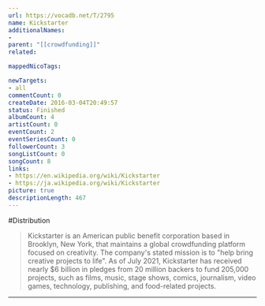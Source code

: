 ```yaml
---
url: https://vocadb.net/T/2795
name: Kickstarter
additionalNames: 
- 
parent: "[[crowdfunding]]"
related:

mappedNicoTags:

newTargets:
- all
commentCount: 0
createDate: 2016-03-04T20:49:57
status: Finished
albumCount: 4
artistCount: 0
eventCount: 2
eventSeriesCount: 0
followerCount: 3
songListCount: 0
songCount: 8
links: 
- https://en.wikipedia.org/wiki/Kickstarter
- https://ja.wikipedia.org/wiki/Kickstarter
picture: true
descriptionLength: 467
---
```


#Distribution

>Kickstarter is an American public benefit corporation based in Brooklyn, New York, that maintains a global crowdfunding platform focused on creativity. The company's stated mission is to "help bring creative projects to life". As of July 2021, Kickstarter has received nearly $6 billion in pledges from 20 million backers to fund 205,000 projects, such as films, music, stage shows, comics, journalism, video games, technology, publishing, and food-related projects.

---

